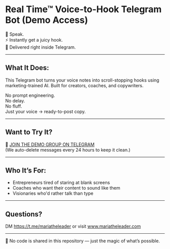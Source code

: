 # Real Time™ Voice-to-Hook Telegram Bot (Demo Access)

🎤 Speak.  
⚡ Instantly get a juicy hook.  
📲 Delivered right inside Telegram.

---

## What It Does:
This Telegram bot turns your voice notes into scroll-stopping hooks using marketing-trained AI. Built for creators, coaches, and copywriters.

No prompt engineering.  
No delay.  
No fluff.  
Just your voice → ready-to-post copy.

---

## Want to Try It?

🚪 [JOIN THE DEMO GROUP ON TELEGRAM](https://t.me/+WXEDwaT6yAU2Mzhh)  
(We auto-delete messages every 24 hours to keep it clean.)

---

## Who It’s For:
- Entrepreneurs tired of staring at blank screens
- Coaches who want their content to sound like them
- Visionaries who'd rather talk than type

---

## Questions?  
DM https://t.me/mariatheleader or visit www.mariatheleader.com

---

🚫 No code is shared in this repository — just the magic of what’s possible.
